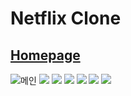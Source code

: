 # Netflix Clone
## [Homepage](https://dong53358.github.io/netflix-clone/)
![메인](https://user-images.githubusercontent.com/82385282/186594125-6d899311-98ed-4262-8d23-5e27226285ac.png)
<img src="https://img.shields.io/badge/React-61DAFB?style=for-the-badge&logo=React&logoColor=white"> <img src="https://img.shields.io/badge/React Query-FF4154?style=for-the-badge&logo=React Query&logoColor=white"> <img src="https://img.shields.io/badge/React Hook Form-EC5990?style=for-the-badge&logo=&logoColor=white"> <img src="https://img.shields.io/badge/styled-components-DB7093?style=for-the-badge&logo=styled components&logoColor=white"> <img src="https://img.shields.io/badge/TypeScript-3178C6?style=for-the-badge&logo=#3178C6&logoColor=white"> <img src="https://img.shields.io/badge/recoil-DB7093?style=for-the-badge&logo=&logoColor=white">
